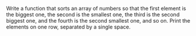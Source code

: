 Write a function that sorts an array of numbers so that the first element is the biggest one,
 the second is the
smallest one, the third is the second biggest one, and the fourth is the second smallest one,
 and so on.
Print the elements on one row, separated by a single space.